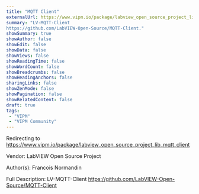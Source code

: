 ```yaml
---
title: "MQTT Client"
externalUrl: https://www.vipm.io/package/labview_open_source_project_lib_mqtt_client
summary: "LV-MQTT-Client
https://github.com/LabVIEW-Open-Source/MQTT-Client."
showSummary: true
showAuthor: false
showEdit: false
showData: false
showViews: false
showReadingTime: false
showWordCount: false
showBreadcrumbs: false
showHeadingAnchors: false
sharingLinks: false
showZenMode: false
showPagination: false
showRelatedContent: false
draft: true
tags:
 - "VIPM"
 - "VIPM Community"
---
```


Redirecting to https://www.vipm.io/package/labview_open_source_project_lib_mqtt_client

Vendor: LabVIEW Open Source Project

Author(s): Francois Normandin
 
Full Description:
LV-MQTT-Client
https://github.com/LabVIEW-Open-Source/MQTT-Client